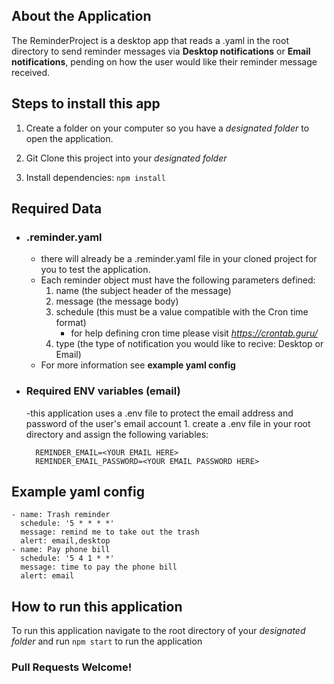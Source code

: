 ## About the Application 
 
The ReminderProject is a desktop app that reads a .yaml in the root directory to send reminder messages via  **Desktop notifications** or **Email notifications**, pending on how the user would like their reminder message received.
 
 
 
## Steps to install this app  
 
1. Create a folder on your computer so you have a _designated folder_ to open the application.
 
2. Git Clone this project into your _designated folder_
 
3. Install dependencies: `npm install` 
 
 
 
## Required Data
 
- ### .reminder.yaml
    - there will already be a .reminder.yaml file in your cloned project for you to test the application.  
    - Each reminder object must have the following parameters defined:
        1. name (the subject header of the message)
        2. message (the message body)
        3. schedule (this must be a value compatible with the Cron time format)
           - for help defining cron time please visit _https://crontab.guru/_
        4. type (the type of notification you would like to recive: Desktop or Email)
    - For more information see **example yaml config**
 
- ### Required ENV variables (email)
    -this application uses a .env file to protect the email address and password of the user's email account
        1. create a .env file in your root directory and assign the following variables:
 
        REMINDER_EMAIL=<YOUR EMAIL HERE>
        REMINDER_EMAIL_PASSWORD=<YOUR EMAIL PASSWORD HERE>
 
 
## Example yaml config 
 
    - name: Trash reminder
      schedule: '5 * * * *'
      message: remind me to take out the trash
      alert: email,desktop
    - name: Pay phone bill
      schedule: '5 4 1 * *'
      message: time to pay the phone bill
      alert: email
 
 
## How to run this application
 
To run this application navigate to the root directory of your _designated folder_ and run `npm start` to run the application 

### Pull Requests Welcome!